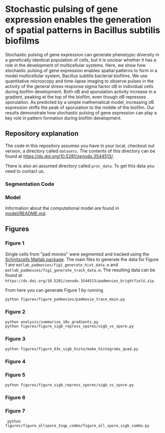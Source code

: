 # Stochastic pulsing of gene expression enables the generation of spatial patterns in Bacillus subtilis biofilms

Stochastic pulsing of gene expression can generate phenotypic diversity in a genetically identical population of cells, but it is unclear whether it has a role in the development of multicellular systems. Here, we show how stochastic pulsing of gene expression enables spatial patterns to form in a model multicellular system, Bacillus subtilis bacterial biofilms. We use quantitative microscopy and time-lapse imaging to observe pulses in the activity of the general stress response sigma factor σB in individual cells during biofilm development. Both σB and sporulation activity increase in a gradient, peaking at the top of the biofilm, even though σB represses sporulation. As predicted by a simple mathematical model, increasing σB expression shifts the peak of sporulation to the middle of the biofilm. Our results demonstrate how stochastic pulsing of gene expression can play a key role in pattern formation during biofilm development.

## Repository explanation
The code in this repository assumes you have in your local, checkout out version, a directory called `datasets`. 
The contents of this directory can be found at https://dx.doi.org/10.5281/zenodo.3544513/. 

There is also an assumed directory called `proc_data`. 
To get this data you need to contact us. 

### Segmentation Code


### Model 
Information about the computational model are found in [model/README.md](model/README.md).

## Figures

### Figure 1
Single cells from "pad movies" were segmented and tracked using the [Schnitzcells Matlab package](http://easerver.caltech.edu/wordpress/schnitzcells/). 
The main files to generate the data for Figure 1 are `matlab_padmovies/fig1_generate_hist_data.m` and `matlab_padmovies/fig1_generate_track_data.m`. 
The resulting data can be found at `https://dx.doi.org/10.5281/zenodo.3544513/padmovies_brightfield.zip`.

From here you can generate Figure 1 by running 
```
python figures/figure_padmovies/padmovie_trace_main.py
```


### Figure 2
```
python analysis/summarise_10x_gradients.py
python figures/figure_sigb_repress_spores/sigb_vs_spore.py
```

### Figure 3
```
python figures/figure_63x_sigb_histo/make_histograms_quad.py
```
### Figure 4

### Figure 5
```
python figures/figure_sigb_repress_spores/sigb_vs_spore.py
```

### Figure 6

### Figure 7
```
 python figures/figure_allspore_2xqp_combo/figure_all_spore_sigb_combo.py
```

